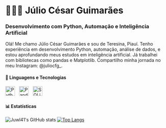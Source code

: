 <h1>👨🏻‍💻 Júlio César Guimarães</h1>

<h3>Desenvolvimento com Python, Automação e Inteligência Artificial</h3>

Olá! Me chamo Júlio César Guimarães e sou de Teresina, Piauí. Tenho experiência em desenvolvimento Python, automação, análise de dados, e estou aprofundando meus estudos em inteligência artificial. Já trabalhei com bibliotecas como pandas e Matplotlib.
Compartilho minha jornada no meu Instagram: @juliocfg_.

<h4>🤖 Linguagens e Tecnologias</h4>

<img
align="left"
alt="Python"
title="Python"
width="30px"
style="padding-right: 10px;"
src="https://cdn.jsdelivr.net/gh/devicons/devicon@latest/icons/python/python-original.svg"
/>
<img
align="left"
alt="Pandas"
title="Pandas"
width="30px"
style="padding-right: 10px;"
src="https://cdn.jsdelivr.net/gh/devicons/devicon@latest/icons/pandas/pandas-original.svg"
/>
<img
align="left"
alt="SQLite"
title="SQLite"
width="30px"
style="padding-right: 10px;"
src="https://cdn.jsdelivr.net/gh/devicons/devicon@latest/icons/sqlite/sqlite-original.svg"
/>
<br/>
<br/>

<h4>📊 Estatísticas</h4>

![Juwl41's GitHub stats](https://github-readme-stats.vercel.app/api?username=Juwl41&show_icons=true&theme=transparent)
[![Top Langs](https://github-readme-stats.vercel.app/api/top-langs/?username=Juwl41&layout=donut)](https://github.com/anuraghazra/github-readme-stats)
